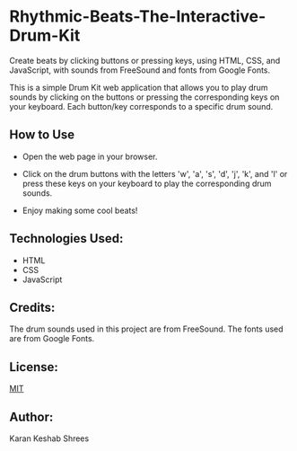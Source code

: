 # Rhythmic-Beats-The-Interactive-Drum-Kit
Create beats by clicking buttons or pressing keys, using HTML, CSS, and JavaScript, with sounds from FreeSound and fonts from Google Fonts.


This is a simple Drum Kit web application that allows you to play drum sounds by clicking on the buttons or pressing the corresponding keys on your keyboard. Each button/key corresponds to a specific drum sound.


## **How to Use**

- Open the web page in your browser.

- Click on the drum buttons with the letters 'w', 'a', 's', 'd', 'j', 'k', and 'l' or press these keys on your keyboard to play the corresponding drum sounds.

- Enjoy making some cool beats!


## **Technologies Used:**

- HTML
- CSS
- JavaScript

   
## **Credits:**

The drum sounds used in this project are from FreeSound.
The fonts used are from Google Fonts.


## **License:**

[MIT](https://choosealicense.com/licenses/mit/)


## **Author:**

Karan Keshab Shrees
